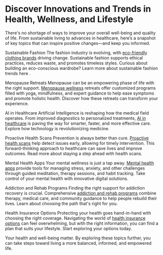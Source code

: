 # Discover Innovations and Trends in Health, Wellness, and Lifestyle
There's no shortage of ways to improve your overall well-being and quality of life. From sustainable living to advances in healthcare, here’s a snapshot of key topics that can inspire positive changes—and keep you informed.

Sustainable Fashion
The fashion industry is evolving, with [eco-friendly clothing brands](https://techopedi.com/sustainable-fashion-a-guide-to-eco-friendly-style/) driving change. Sustainable fashion supports ethical practices, reduces waste, and promotes timeless styles. Curious about building an eco-conscious wardrobe? Learn more about sustainable fashion trends here .

Menopause Retreats
Menopause can be an empowering phase of life with the right support. [Menopause wellness](https://techopedi.com/menopause-retreats-your-guide-to-wellness-and-relief/) retreats offer customized programs filled with yoga, mindfulness, and expert guidance to help ease symptoms and promote holistic health. Discover how these retreats can transform your experience.

AI in Healthcare
Artificial Intelligence is reshaping how the medical field operates. From improved diagnostics to personalized treatments, [AI in healthcare](https://techopedi.com/ai-in-healthcare-revolutionizing-the-medical-landscape/) is paving the way for smarter, faster, and more effective care. Explore how technology is revolutionizing medicine.

Proactive Health Scans
Prevention is always better than cure. [Proactive health scans](https://techopedi.com/proactive-health-scans-a-key-to-preventive-healthcare/) help detect issues early, allowing for timely intervention. This forward-thinking approach to healthcare can save lives and improve outcomes. Read more about staying a step ahead with health scans.

Mental Health Apps
Your mental wellness is just a tap away. [Mental health apps](https://techopedi.com/mental-health-apps-your-path-to-improved-mental-wellness/) provide tools for managing stress, anxiety, and other challenges through guided meditation, therapy sessions, and habit tracking. Take control of your mental health with innovative digital solutions.

Addiction and Rehab Programs
Finding the right support for addiction recovery is crucial. Comprehensive [addiction and rehab programs](https://techopedi.com/addiction-and-rehab-programs-finding-the-right-path-to-recovery/) combine therapy, medical care, and community guidance to help people rebuild their lives. Learn about choosing the path that's right for you.

Health Insurance Options
Protecting your health goes hand-in-hand with choosing the right coverage. Navigating the world of [health insurance options](https://techopedi.com/health-insurance-options-choosing-the-right-plan-for-you/) can feel overwhelming, but with the right information, you can find a plan that suits your lifestyle. Start exploring your options today.

Your health and well-being matter. By exploring these topics further, you can take steps toward living a more balanced, informed, and empowered life.
